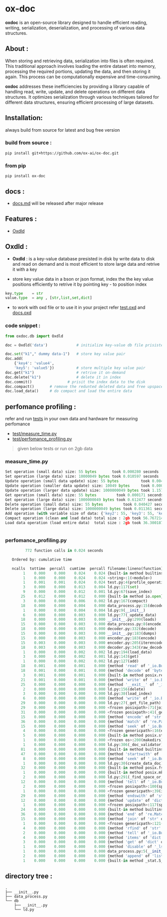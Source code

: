 # ox-doc

**oxdoc** is an open-source library designed to handle efficient reading, writing, serialization, deserialization, and processing of various data structures.

## About :

When storing and retrieving data, serialization into files is often required. This traditional approach involves loading the entire dataset into memory, processing the required portions, updating the data, and then storing it again. This process can be computationally expensive and time-consuming.

**oxdoc** addresses these inefficiencies by providing a library capable of handling read, write, update, and delete operations on different data structures. It optimizes serialization through various techniques tailored for different data structures, ensuring efficient processing of large datasets.

## Installation:

always build from source for latest and bug free version

### build from source :

```
pip install git+https://github.com/ox-ai/ox-doc.git
```

### from pip

```
pip install ox-doc
```

## docs :

- [docs.md](./docs/docs.md) will be released after major release

## Features :

- [Oxdld](#oxdld-)

## Oxdld :

- **Oxdld** : is a key-value database presisted in disk by write data to disk and read on demand and is most efficient to store large data and retrive it with a key

- store key value data in a bson or json format, index the the key value positions efficiently to retrive it by pointing key - to position index

```py
key.type    = str
value.type  = any , [str,list,set,dict]
```

- to work with oxd file or to use it in your project refer [test.oxd](test.oxd.ipynb) and [docs.oxd](./docs/oxd.md)

### code snippet :

```py
from oxdoc.db import Oxdld

doc = Oxdld('data')             # initialize key-value db file prisisted

doc.set("k1"," dummy data-1")   # store key value pair
doc.add(
    {'key4': 'value4', 
    'key5': 'value5'})          # store multiple key value pair
doc.get("k1")                   # retrive it on-demand
doc.delete("k1")                # delete it in index
doc.commit()                # prisit the index data to the disk
doc.compact()       # remove the redunted deleted data and free upspace
doc.load_data()     # do compact and load the entire data
```
## perfomance profiling :

refer and run [tests](./test) in your own data and hardware for measuring perfomance

+ [test/measure_time.py](./test/measure_time.py) 
+ [test/perfomance_profiling.py](./test/perfomance_profiling.py)

> given below tests or run on 2gb data

### measure_time.py

```py
Set operation (small data) size: 55 bytes       took 0.000280 seconds
Set operation (large data) size: 10000049 bytes took 0.010597 seconds
Update operation (small data update) size: 55 bytes          took 0.004213 seconds
Update operation (smaller data update) size: 10049 bytes     took 0.000131 seconds
Update operation (larger data update) size: 1000000049 bytes took 1.157479 seconds
Get operation (small data) size: 55 bytes         took 0.000171 seconds
Get operation (large data) size: 1000000049 bytes took 0.612477 seconds
Delete operation (small data) size: 55 bytes         took 0.040427 seconds
Delete operation (large data) size: 1000000049 bytes took 0.011361 seconds
Add operation (with variable size of data: {'key2': 55, 'key3': 55, 'key_large_mid': 100049, 'key_large_max': 2000000049}) took 43.343522 seconds
Compact operation (clean and load data) total size : 2gb took 56.767214 seconds
Load data operation (load entire data)  total size : 2gb took 36.300187 seconds
                                                                   
```
### perfomance_profiling.py

```py
         772 function calls in 0.024 seconds

   Ordered by: cumulative time

   ncalls  tottime  percall  cumtime  percall filename:lineno(function)
        1    0.000    0.000    0.024    0.024 {built-in method builtins.exec}
        1    0.000    0.000    0.024    0.024 <string>:1(<module>)
        1    0.001    0.001    0.024    0.024 test.py:4(profile_operations)
        3    0.000    0.000    0.013    0.004 ld.py:117(set)
        9    0.000    0.000    0.012    0.001 ld.py:67(save_index)
       25    0.012    0.000    0.012    0.000 {built-in method io.open}
        3    0.000    0.000    0.006    0.002 ld.py:167(compact)
       18    0.000    0.000    0.004    0.000 data_process.py:15(decode)
        1    0.000    0.000    0.004    0.004 ld.py:9(__init__)
        6    0.000    0.000    0.003    0.000 ld.py:77(_update_data)
       18    0.000    0.000    0.003    0.000 __init__.py:299(loads)
       15    0.000    0.000    0.003    0.000 data_process.py:8(encode)
       18    0.000    0.000    0.003    0.000 decoder.py:332(decode)
       15    0.000    0.000    0.003    0.000 __init__.py:183(dumps)
       15    0.000    0.000    0.003    0.000 encoder.py:183(encode)
       15    0.003    0.000    0.003    0.000 encoder.py:205(iterencode)
       18    0.003    0.000    0.003    0.000 decoder.py:343(raw_decode)
        1    0.000    0.000    0.002    0.002 ld.py:194(load_data)
        3    0.000    0.000    0.002    0.001 ld.py:143(get)
        1    0.000    0.000    0.002    0.002 ld.py:127(add)
       18    0.001    0.000    0.001    0.000 {method 'read' of '_io.BufferedReader' objects}
       18    0.001    0.000    0.001    0.000 {method 'decode' of 'bytes' objects}
        3    0.001    0.000    0.001    0.000 {built-in method posix.replace}
       21    0.001    0.000    0.001    0.000 {method 'write' of '_io.BufferedWriter' objects}
       25    0.000    0.000    0.000    0.000 {method '__exit__' of '_io._IOBase' objects}
        2    0.000    0.000    0.000    0.000 ld.py:156(delete)
        3    0.000    0.000    0.000    0.000 ld.py:38(load_index)
        6    0.000    0.000    0.000    0.000 {method 'write' of '_io.BufferedRandom' objects}
       29    0.000    0.000    0.000    0.000 ld.py:27(_get_file_path)
       29    0.000    0.000    0.000    0.000 <frozen posixpath>:71(join)
       31    0.000    0.000    0.000    0.000 <frozen posixpath>:41(_get_sep)
       15    0.000    0.000    0.000    0.000 {method 'encode' of 'str' objects}
       36    0.000    0.000    0.000    0.000 {method 'match' of 're.Pattern' objects}
       15    0.000    0.000    0.000    0.000 {method 'seek' of '_io.BufferedReader' objects}
        4    0.000    0.000    0.000    0.000 <frozen genericpath>:16(exists)
        5    0.000    0.000    0.000    0.000 {built-in method posix.stat}
        1    0.000    0.000    0.000    0.000 <frozen os>:200(makedirs)
        1    0.000    0.000    0.000    0.000 ld.py:306(_doc_validator)
       81    0.000    0.000    0.000    0.000 {built-in method builtins.isinstance}
       47    0.000    0.000    0.000    0.000 {method 'startswith' of 'str' objects}
        8    0.000    0.000    0.000    0.000 {method 'seek' of '_io.BufferedRandom' objects}
        1    0.000    0.000    0.000    0.000 ld.py:30(create_data_doc)
       32    0.000    0.000    0.000    0.000 {built-in method posix.fspath}
        1    0.000    0.000    0.000    0.000 {built-in method posix.mkdir}
        2    0.000    0.000    0.000    0.000 ld.py:291(_find_space_or_append)
       12    0.000    0.000    0.000    0.000 {method 'tell' of '_io.BufferedWriter' objects}
        2    0.000    0.000    0.000    0.000 <frozen posixpath>:100(split)
        1    0.000    0.000    0.000    0.000 <frozen genericpath>:39(isdir)
       29    0.000    0.000    0.000    0.000 {method 'endswith' of 'str' objects}
       12    0.000    0.000    0.000    0.000 {method 'update' of 'dict' objects}
        1    0.000    0.000    0.000    0.000 <frozen posixpath>:117(splitext)
       24    0.000    0.000    0.000    0.000 {built-in method builtins.len}
       36    0.000    0.000    0.000    0.000 {method 'end' of 're.Match' objects}
       15    0.000    0.000    0.000    0.000 {method 'join' of 'str' objects}
        1    0.000    0.000    0.000    0.000 <frozen genericpath>:121(_splitext)
        4    0.000    0.000    0.000    0.000 {method 'rfind' of 'str' objects}
        2    0.000    0.000    0.000    0.000 {method 'tell' of '_io.BufferedRandom' objects}
        4    0.000    0.000    0.000    0.000 {method 'items' of 'dict' objects}
        3    0.000    0.000    0.000    0.000 {method 'get' of 'dict' objects}
        1    0.000    0.000    0.000    0.000 {method 'disable' of '_lsprof.Profiler' objects}
        1    0.000    0.000    0.000    0.000 data_process.py:5(__init__)
        2    0.000    0.000    0.000    0.000 {method 'append' of 'list' objects}
        1    0.000    0.000    0.000    0.000 {built-in method _stat.S_ISDIR}
```
## directory tree :

```tree
.
├── __init__.py
├── data_process.py
└── db
    ├── __init__.py
    └── ld.py

```
